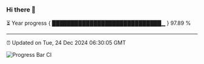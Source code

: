 ### Hi there 👋

⏳ Year progress { █████████████████████████████▁ } 97.89 %

---

⏰ Updated on Tue, 24 Dec 2024 06:30:05 GMT

![Progress Bar CI](https://github.com/ZhaoGui/ZhaoGui/workflows/Progress%20Bar%20CI/badge.svg)
